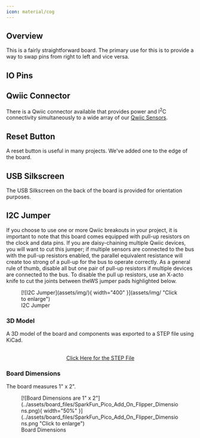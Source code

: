 ```yaml
---
icon: material/cog
---
```

## Overview

This is a fairly straightforward board. The primary use for this is to provide a way to swap pins from right to left and vice versa. 

## IO Pins



## Qwiic Connector

There is a Qwiic connector available that provides power and I<sup>2</sup>C connectivity simultaneously to a wide array of our [Qwiic Sensors](https://www.sparkfun.com/qwiic). 

## Reset Button

A reset button is useful in many projects. We've added one to the edge of the board. 


## USB Silkscreen

The USB Silkscreen on the back of the board is provided for orientation purposes. 

## I2C Jumper

If you choose to use one or more Qwiic breakouts in your project, it is important to note that this board comes equipped with pull-up resistors on the clock and data pins. If you are daisy-chaining multiple Qwiic devices, you will want to cut this jumper; if multiple sensors are connected to the bus with the pull-up resistors enabled, the parallel equivalent resistance will create too strong of a pull-up for the bus to operate correctly. As a general rule of thumb, disable all but one pair of pull-up resistors if multiple devices are connected to the bus. To disable the pull up resistors, use an X-acto knife to cut the joints between theWS jumper pads highlighted below.

<figure markdown>
[![I2C Jumper](assets/img/){ width="400" }](assets/img/ "Click to enlarge")
<figcaption markdown>I2C Jumper</figcaption>
</figure>





### 3D Model

A 3D model of the board and components was exported to a STEP file using KiCad.

<script type="module" src="https://ajax.googleapis.com/ajax/libs/model-viewer/3.5.0/model-viewer.min.js"></script>

<center>
    <model-viewer src="../assets/3d_model/SparkFun_Pico_Add_On_Flipper.glb" camera-controls poster="../assets/3d_model/SparkFun_Pico_Add_On_Flipper.png" environment-image="legacy" shadow-intensity="1.58" exposure="0.64" shadow-softness="0.24" tone-mapping="neutral" camera-orbit="-46.67deg 57.14deg 153.3m" field-of-view="30deg" style="width: 750px; height: 500px;">
    </model-viewer>
</center>
<br />
<div style="text-align: center">
    <a href="../assets/3d_model/SparkFun_Pico_Add_On_Flipper.step" target="stp_file" class="md-button">Click Here for the STEP File</a>
</div>



### Board Dimensions

The board measures 1" x 2". 

<figure markdown>
[![Board Dimensions are 1" x 2"](../assets/board_files/SparkFun_Pico_Add_On_Flipper_Dimensions.png){ width="50%" }](../assets/board_files/SparkFun_Pico_Add_On_Flipper_Dimensions.png "Click to enlarge")
<figcaption markdown>Board Dimensions</figcaption>
</figure>

